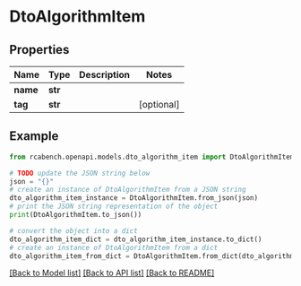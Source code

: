 # DtoAlgorithmItem


## Properties

Name | Type | Description | Notes
------------ | ------------- | ------------- | -------------
**name** | **str** |  | 
**tag** | **str** |  | [optional] 

## Example

```python
from rcabench.openapi.models.dto_algorithm_item import DtoAlgorithmItem

# TODO update the JSON string below
json = "{}"
# create an instance of DtoAlgorithmItem from a JSON string
dto_algorithm_item_instance = DtoAlgorithmItem.from_json(json)
# print the JSON string representation of the object
print(DtoAlgorithmItem.to_json())

# convert the object into a dict
dto_algorithm_item_dict = dto_algorithm_item_instance.to_dict()
# create an instance of DtoAlgorithmItem from a dict
dto_algorithm_item_from_dict = DtoAlgorithmItem.from_dict(dto_algorithm_item_dict)
```
[[Back to Model list]](../README.md#documentation-for-models) [[Back to API list]](../README.md#documentation-for-api-endpoints) [[Back to README]](../README.md)


